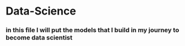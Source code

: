 # Data-Science
### in this file I will put the models that I build in my journey to become data scientist 
